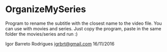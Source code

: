 # OrganizeMySeries
 Program to rename the subtitle with the closest name to the video file.
 You can use with movies and series.
 Just copy the program, paste in the same folder the movies/series and run :)
  
 Igor Barreto Rodrigues
 igrbrt@gmail.com
 16/11/2016
